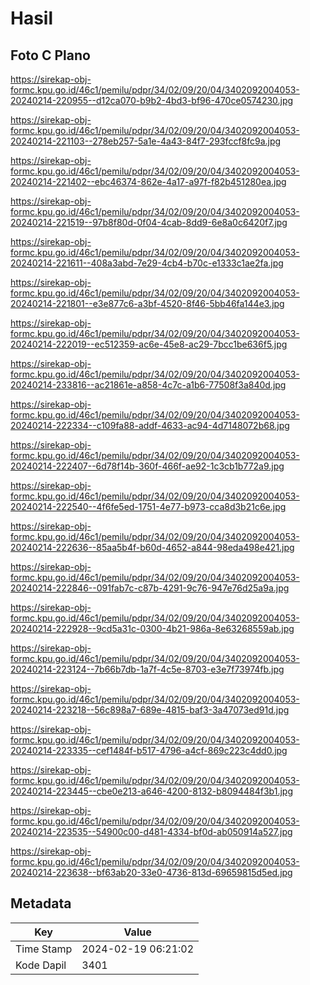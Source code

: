 # Hasil

## Foto C Plano

https://sirekap-obj-formc.kpu.go.id/46c1/pemilu/pdpr/34/02/09/20/04/3402092004053-20240214-220955--d12ca070-b9b2-4bd3-bf96-470ce0574230.jpg

https://sirekap-obj-formc.kpu.go.id/46c1/pemilu/pdpr/34/02/09/20/04/3402092004053-20240214-221103--278eb257-5a1e-4a43-84f7-293fccf8fc9a.jpg

https://sirekap-obj-formc.kpu.go.id/46c1/pemilu/pdpr/34/02/09/20/04/3402092004053-20240214-221402--ebc46374-862e-4a17-a97f-f82b451280ea.jpg

https://sirekap-obj-formc.kpu.go.id/46c1/pemilu/pdpr/34/02/09/20/04/3402092004053-20240214-221519--97b8f80d-0f04-4cab-8dd9-6e8a0c6420f7.jpg

https://sirekap-obj-formc.kpu.go.id/46c1/pemilu/pdpr/34/02/09/20/04/3402092004053-20240214-221611--408a3abd-7e29-4cb4-b70c-e1333c1ae2fa.jpg

https://sirekap-obj-formc.kpu.go.id/46c1/pemilu/pdpr/34/02/09/20/04/3402092004053-20240214-221801--e3e877c6-a3bf-4520-8f46-5bb46fa144e3.jpg

https://sirekap-obj-formc.kpu.go.id/46c1/pemilu/pdpr/34/02/09/20/04/3402092004053-20240214-222019--ec512359-ac6e-45e8-ac29-7bcc1be636f5.jpg

https://sirekap-obj-formc.kpu.go.id/46c1/pemilu/pdpr/34/02/09/20/04/3402092004053-20240214-233816--ac21861e-a858-4c7c-a1b6-77508f3a840d.jpg

https://sirekap-obj-formc.kpu.go.id/46c1/pemilu/pdpr/34/02/09/20/04/3402092004053-20240214-222334--c109fa88-addf-4633-ac94-4d7148072b68.jpg

https://sirekap-obj-formc.kpu.go.id/46c1/pemilu/pdpr/34/02/09/20/04/3402092004053-20240214-222407--6d78f14b-360f-466f-ae92-1c3cb1b772a9.jpg

https://sirekap-obj-formc.kpu.go.id/46c1/pemilu/pdpr/34/02/09/20/04/3402092004053-20240214-222540--4f6fe5ed-1751-4e77-b973-cca8d3b21c6e.jpg

https://sirekap-obj-formc.kpu.go.id/46c1/pemilu/pdpr/34/02/09/20/04/3402092004053-20240214-222636--85aa5b4f-b60d-4652-a844-98eda498e421.jpg

https://sirekap-obj-formc.kpu.go.id/46c1/pemilu/pdpr/34/02/09/20/04/3402092004053-20240214-222846--091fab7c-c87b-4291-9c76-947e76d25a9a.jpg

https://sirekap-obj-formc.kpu.go.id/46c1/pemilu/pdpr/34/02/09/20/04/3402092004053-20240214-222928--9cd5a31c-0300-4b21-986a-8e63268559ab.jpg

https://sirekap-obj-formc.kpu.go.id/46c1/pemilu/pdpr/34/02/09/20/04/3402092004053-20240214-223124--7b66b7db-1a7f-4c5e-8703-e3e7f73974fb.jpg

https://sirekap-obj-formc.kpu.go.id/46c1/pemilu/pdpr/34/02/09/20/04/3402092004053-20240214-223218--56c898a7-689e-4815-baf3-3a47073ed91d.jpg

https://sirekap-obj-formc.kpu.go.id/46c1/pemilu/pdpr/34/02/09/20/04/3402092004053-20240214-223335--cef1484f-b517-4796-a4cf-869c223c4dd0.jpg

https://sirekap-obj-formc.kpu.go.id/46c1/pemilu/pdpr/34/02/09/20/04/3402092004053-20240214-223445--cbe0e213-a646-4200-8132-b8094484f3b1.jpg

https://sirekap-obj-formc.kpu.go.id/46c1/pemilu/pdpr/34/02/09/20/04/3402092004053-20240214-223535--54900c00-d481-4334-bf0d-ab050914a527.jpg

https://sirekap-obj-formc.kpu.go.id/46c1/pemilu/pdpr/34/02/09/20/04/3402092004053-20240214-223638--bf63ab20-33e0-4736-813d-69659815d5ed.jpg


## Metadata

| Key        | Value               |
| ---------- | ------------------- |
| Time Stamp | 2024-02-19 06:21:02 |
| Kode Dapil | 3401                |



